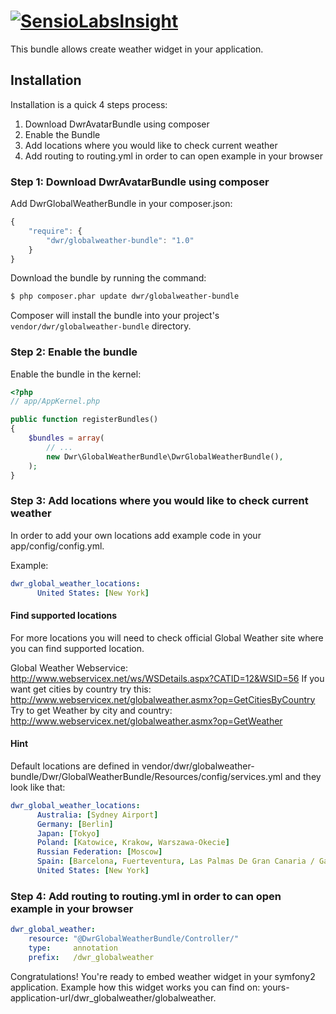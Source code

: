 [![SensioLabsInsight](https://insight.sensiolabs.com/projects/a32fc8c5-0bc8-4daa-8b8d-eb2696de949c/big.png)](https://insight.sensiolabs.com/projects/a32fc8c5-0bc8-4daa-8b8d-eb2696de949c)
======================

This bundle allows create weather widget in your application.

## **Installation**

Installation is a quick 4 steps process:

1. Download DwrAvatarBundle using composer
2. Enable the Bundle
3. Add locations where you would like to check current weather
4. Add routing to routing.yml in order to can open example in your browser

### Step 1: Download DwrAvatarBundle using composer

Add DwrGlobalWeatherBundle in your composer.json:

```js
{
    "require": {
        "dwr/globalweather-bundle": "1.0"
    }
}
```

Download the bundle by running the command:

``` bash
$ php composer.phar update dwr/globalweather-bundle
```

Composer will install the bundle into your project's `vendor/dwr/globalweather-bundle` directory.

### Step 2: Enable the bundle

Enable the bundle in the kernel:

``` php
<?php
// app/AppKernel.php

public function registerBundles()
{
    $bundles = array(
        // ...
        new Dwr\GlobalWeatherBundle\DwrGlobalWeatherBundle(),
    );
}
```

### Step 3: Add locations where you would like to check current weather

In order to add your own locations add example code in your app/config/config.yml.

Example:
``` yml
dwr_global_weather_locations:
      United States: [New York]
```

#### Find supported locations

For more locations you will need to check official Global Weather site where you can find supported location.

Global Weather Webservice: http://www.webservicex.net/ws/WSDetails.aspx?CATID=12&WSID=56
If you want get cities by country try this: http://www.webservicex.net/globalweather.asmx?op=GetCitiesByCountry
Try to get Weather by city and country: http://www.webservicex.net/globalweather.asmx?op=GetWeather  


#### Hint

Default locations are defined in vendor/dwr/globalweather-bundle/Dwr/GlobalWeatherBundle/Resources/config/services.yml
and they look like that:

``` yml
dwr_global_weather_locations:
      Australia: [Sydney Airport]
      Germany: [Berlin]
      Japan: [Tokyo]
      Poland: [Katowice, Krakow, Warszawa-Okecie]
      Russian Federation: [Moscow]
      Spain: [Barcelona, Fuerteventura, Las Palmas De Gran Canaria / Gando]
      United States: [New York]
```

### Step 4: Add routing to routing.yml in order to can open example in your browser

``` yml
dwr_global_weather:
    resource: "@DwrGlobalWeatherBundle/Controller/"
    type:     annotation
    prefix:   /dwr_globalweather
```

Congratulations! You're ready to embed weather widget in your symfony2 application.
Example how this widget works you can find on: yours-application-url/dwr_globalweather/globalweather.
